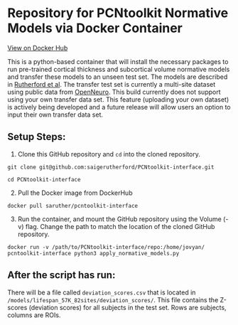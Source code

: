 # Repository for PCNtoolkit Normative Models via Docker Container

[View on Docker Hub](https://hub.docker.com/r/saruther/pcntoolkit-interface)

This is a python-based container that will install the necessary packages to run pre-trained cortical thickness and subcortical volume normative models and transfer these models to an unseen test set. The models are described in [Rutherford et al](https://elifesciences.org/articles/72904). The transfer test set is currently a multi-site dataset using public data from [OpenNeuro](https://openneuro.org/). This build currently does not support using your own transfer data set. This feature (uploading your own dataset) is actively being developed and a future release will allow users an option to input their own transfer data set. 

## Setup Steps: 
1. Clone this GitHub repository and `cd` into the cloned repository.

```git clone git@github.com:saigerutherford/PCNtoolkit-interface.git```

```cd PCNtoolkit-interface```

2. Pull the Docker image from DockerHub

```docker pull saruther/pcntoolkit-interface```

3. Run the container, and mount the GitHub repository using the Volume (-v) flag. Change the path to match the location of the cloned GitHub repository.

```docker run -v /path/to/PCNtoolkit-interface/repo:/home/jovyan/ pcntoolkit-interface python3 apply_normative_models.py```

## After the script has run:

There will be a file called `deviation_scores.csv` that is located in `/models/lifespan_57K_82sites/deviation_scores/`. This file contains the Z-scores (deviation scores) for all subjects in the test set. Rows are subjects, columns are ROIs. 
